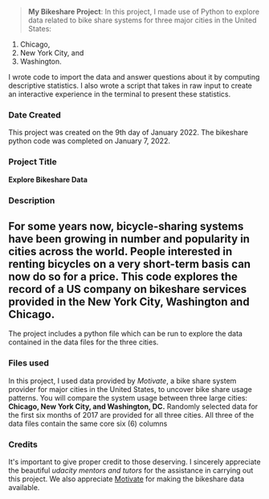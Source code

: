 >**My Bikeshare Project**: 
In this project, I made use of Python to explore data related to bike share systems 
for three major cities in the United States:
1. Chicago,
2. New York City, and 
3. Washington. 

I wrote code to import the data and answer questions about it by 
computing descriptive statistics. I also wrote a script that takes in raw input 
to create an interactive experience in the terminal to present these statistics.

### Date Created
This project was created on the 9th day of January 2022. The bikeshare python code was
completed on January 7, 2022.

### Project Title
**Explore Bikeshare Data**

### Description
For some years now, bicycle-sharing systems have been growing in number and popularity in cities 
across the world. People interested in renting bicycles on a very short-term basis can now do so for a price. 
This code explores the record of a US company on bikeshare services provided in the New York City, Washington and Chicago.
-----
The project includes a python file which can be run to explore the data contained in the data files for the three cities.

### Files used
In this project, I used data provided by _Motivate_, a bike share system provider for major cities in the United States, to uncover bike share usage patterns. You will compare 
the system usage between three large cities: **Chicago, New York City, and Washington, DC.** Randomly selected data for the first six 
months of 2017 are provided for all three cities. All three of the data files contain the same core six (6) columns

### Credits
It's important to give proper credit to those deserving. I sincerely appreciate the beautiful _udacity mentors and tutors_ for the
assistance in carrying out this project. We also appreciate [Motivate](https://www.motivateco.com) for making the bikeshare data available.

